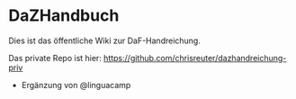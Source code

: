 # DaZHandbuch

Dies ist das öffentliche Wiki zur DaF-Handreichung.

Das private Repo ist hier: https://github.com/chrisreuter/dazhandreichung-priv

- Ergänzung von @linguacamp
